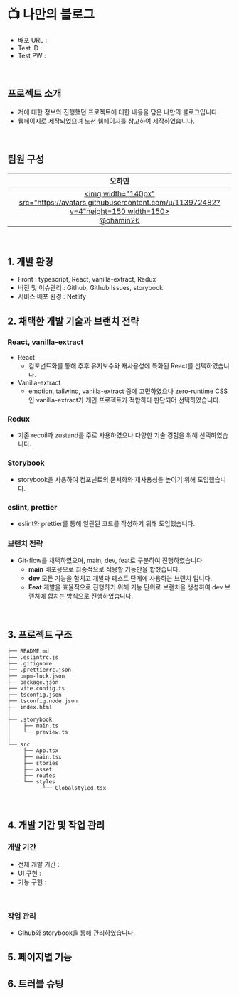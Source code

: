 # 📺 나만의 블로그

- 배포 URL :
- Test ID :
- Test PW :

<br>

## 프로젝트 소개

- 저에 대한 정보와 진행했던 프로젝트에 대한 내용을 담은 나만의 블로그입니다.
- 웹페이지로 제작되었으며 노션 웹페이지를 참고하여 제작하였습니다.

<br>

## 팀원 구성

<div align="center">

| **오하민** | 
| :------: |  
| [<img width="140px" src="https://avatars.githubusercontent.com/u/113972482?v=4"height=150 width=150> <br/> @ohamin26](https://github.com/ohamin26) |

</div>

<br>

## 1. 개발 환경

- Front : typescript, React, vanilla-extract, Redux
- 버전 및 이슈관리 : Github, Github Issues, storybook
- 서비스 배포 환경 : Netlify
  <br>

## 2. 채택한 개발 기술과 브랜치 전략

### React, vanilla-extract

- React
  - 컴포넌트화를 통해 추후 유지보수와 재사용성에 특화된 React를 선택하였습니다.
- Vanilla-extract
  - emotion, tailwind, vanilla-extract 중에 고민하였으나 zero-runtime CSS인 vanilla-extract가 개인 프로젝트가 적합하다 판단되어 선택하였습니다.

### Redux

- 기존 recoil과 zustand를 주로 사용하였으나 다양한 기술 경험을 위해 선택하였습니다.

### Storybook

- storybook을 사용하여 컴포넌트의 문서화와 재사용성을 높이기 위해 도입했습니다.

### eslint, prettier

- eslint와 prettier를 통해 일관된 코드를 작성하기 위해 도입했습니다.

### 브랜치 전략

- Git-flow를 채택하였으며, main, dev, feat로 구분하여 진행하였습니다.
  - **main** 배포용으로 최종적으로 적용할 기능만을 합쳤습니다.
  - **dev** 모든 기능을 합치고 개발과 테스트 단계에 사용하는 브랜치 입니다.
  - **Feat** 개발을 효율적으로 진행하기 위해 기능 단위로 브랜치을 생성하여 dev 브랜치에 합치는 방식으로 진행하였습니다.

<br>

## 3. 프로젝트 구조

```
├── README.md
├── .eslintrc.js
├── .gitignore
├── .prettierrc.json
├── pmpm-lock.json
├── package.json
├── vite.config.ts
├── tsconfig.json
├── tsconfig.node.json
├── index.html
│
├── .storybook
│    ├── main.ts
│    └── preview.ts
│
└── src
     ├── App.tsx
     ├── main.tsx
     ├── stories
     ├── asset
     ├── routes
     └── styles
           └── Globalstyled.tsx
```

<br>

## 4. 개발 기간 및 작업 관리

### 개발 기간

- 전체 개발 기간 :
- UI 구현 :
- 기능 구현 :

<br>

### 작업 관리

- Gihub와 storybook을 통해 관리하였습니다.

## 5. 페이지별 기능

## 6. 트러블 슈팅
